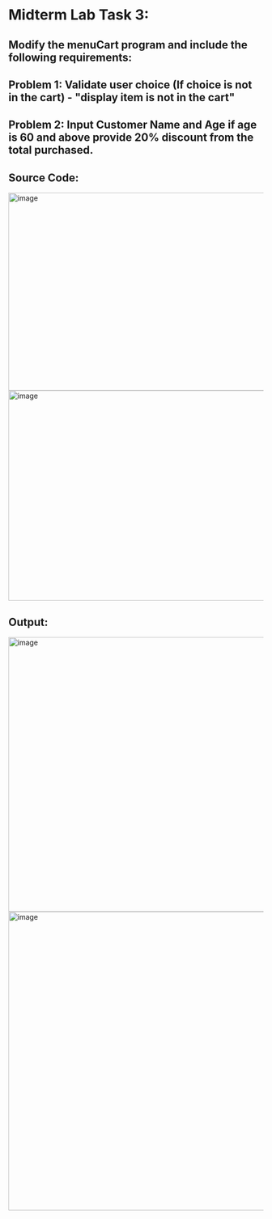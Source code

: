 # Midterm Lab Task 3:

## Modify the menuCart program and include the following requirements:

## Problem 1: Validate user choice (If choice is not in the cart) - "display item is not in the cart"
## Problem 2: Input Customer Name and Age if age is 60 and above provide 20% discount from the total purchased.

## Source Code:
<img width="568" height="391" alt="image" src="https://github.com/user-attachments/assets/622ef3d1-37f4-43f7-8df0-8a114b2ee702" />
<img width="621" height="416" alt="image" src="https://github.com/user-attachments/assets/0d695387-2d0b-4e0b-a4fd-ff58f2c4cb3f" />

## Output:
<img width="742" height="543" alt="image" src="https://github.com/user-attachments/assets/6ac15fd8-f41f-46bc-a814-bdb9742334ae" />
<img width="777" height="591" alt="image" src="https://github.com/user-attachments/assets/945b9110-79f0-414a-ab20-1ecb74f4390d" />
